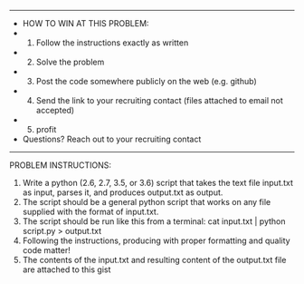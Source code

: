 **************************************************************************************
*  HOW TO WIN AT THIS PROBLEM:
*  1. Follow the instructions exactly as written
*  2. Solve the problem
*  3. Post the code somewhere publicly on the web (e.g. github)
*  4. Send the link to your recruiting contact (files attached to email not accepted)
*  5. profit
*  Questions? Reach out to your recruiting contact
**************************************************************************************

PROBLEM INSTRUCTIONS:
1. Write a python (2.6, 2.7, 3.5, or 3.6) script that takes the text file input.txt as input, parses it, and produces output.txt as output.
2. The script should be a general python script that works on any file supplied with the format of input.txt.
3. The script should be run like this from a terminal:
   cat input.txt | python script.py > output.txt
4. Following the instructions, producing with proper formatting and quality code matter!
5. The contents of the input.txt and resulting content of the output.txt file are attached to this gist